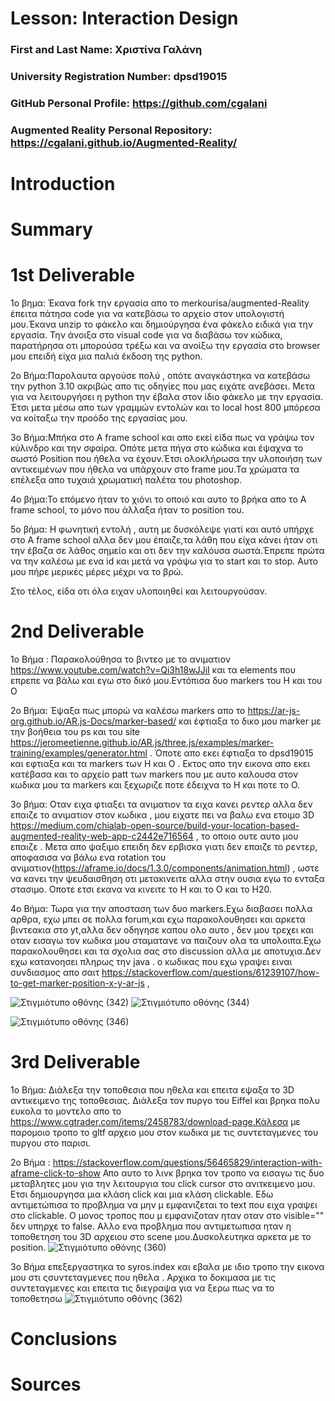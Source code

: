 # Lesson: Interaction Design

### First and Last Name: Χριστίνα Γαλάνη 
### University Registration Number: dpsd19015
### GitHub Personal Profile: https://github.com/cgalani
### Augmented Reality Personal Repository: https://cgalani.github.io/Augmented-Reality/

# Introduction

# Summary


# 1st Deliverable
1ο βημα: Έκανα fork την εργασία απο το merkourisa/augmented-Reality έπειτα πάτησα code για να κατεβάσω το αρχείο στον υπολογιστή μου.Έκανα unzip το φάκελο και δημιούργησα ένα φάκελο ειδικά για την εργασία. Την άνοιξα στο visual code για να διαβάσω τον κώδικα, παρατήρησα οτι μπορούσα τρέξω και να ανοίξω την εργασία στο browser μου επειδή είχα μια παλιά έκδοση της python.  

2ο Βήμα:Παρολαυτα αργούσε πολύ , οπότε αναγκάστηκα να κατεβάσω την python 3.10 ακριβώς απο τις οδηγίες που μας ειχάτε ανεβάσει. Μετα για να λειτουργήσει η python την έβαλα στον ίδιο φάκελο με την εργασία. Έτσι μετα μέσω απο των γραμμών εντολών και το local host 800 μπόρεσα να κοίταξω την προόδο της εργασίας μου. 

3ο Βήμα:Μπήκα στο Α frame school και απο εκεί είδα πως να γράψω τον κύλινδρο και την σφαίρα. Οπότε μετα πήγα στο κώδικα και έψαχνα το σωστό Position που ήθελα να έχουν.Έτσι ολοκλήρωσα την υλοποιήση των αντικειμένων που ήθελα να υπάρχουν στο frame μου.Τα χρώματα τα επέλεξα απο τυχαιά χρωματική παλέτα του photoshop.

4ο βήμα:Το επόμενο ήταν το χιόνι το οποιό και αυτο το βρήκα απο το A frame school, το μόνο που άλλαξα ήταν το position του.

5ο βήμα: Η φωνητική εντολή , αυτη με δυσκόλεψε γιατί και αυτό υπήρχε στο A frame school αλλα δεν μου έπαιζε,τα λάθη που είχα κάνει ήταν οτι την έβαζα σε λάθος σημείο και οτι δεν την καλόυσα σωστά.Έπρεπε πρώτα να την καλέσω με ενα id και μετά να γράψω για το start και το stop. Αυτο μου πήρε μερικές μέρες μέχρι να το βρώ.

Στο τέλος, είδα οτι όλα ειχαν υλοποιηθεί και λειτουργούσαν. 



# 2nd Deliverable
1o Βήμα : Παρακολούθησα το βιντεο με το ανιματιον https://www.youtube.com/watch?v=Qi3h18wJJiI και τα elements που επρεπε να βάλω και εγω στο δικό μου.Εντόπισα δυο markers του Η και του Ο 


2ο Βήμα: Έψαξα πως μπορώ να καλέσω markers απο το https://ar-js-org.github.io/AR.js-Docs/marker-based/ και έφτιαξα το δικο μου marker με την βοήθεια του ps και του site https://jeromeetienne.github.io/AR.js/three.js/examples/marker-training/examples/generator.html . Όποτε απο εκει έφτιαξα το dpsd19015 και εφτιαξα και τα markers των Η και Ο . Εκτος απο την εικονα απο εκει κατέβασα και το αρχείο patt των markers που με αυτο καλουσα στον κωδικα μου τα markers και ξεχωριζε ποτε έδειχνα το Η και ποτε το Ο.


3ο βήμα: Οταν ειχα φτιαξει τα ανιματιον τα ειχα κανει ρεντερ αλλα δεν επαιζε το ανιματιον στον κωδικα , μου ειχατε πει να βαλω ενα ετοιμο 3D https://medium.com/chialab-open-source/build-your-location-based-augmented-reality-web-app-c2442e716564 , το οποιο ουτε αυτο μου επαιζε . Μετα απο ψαξιμο επειδη δεν ερβισκα γιατι δεν επαιζε το ρεντερ, αποφασισα να βάλω ενα rotation του ανιματιον(https://aframe.io/docs/1.3.0/components/animation.html)
, ωστε να κανει την ψευδαισθηση οτι μετακινειτε αλλα στην ουσια εγω το ενταξα στασιμο. Οποτε ετσι εκανα να κινειτε το Η και το Ο και το Η20.

4ο Βήμα:
Τωρα για την αποσταση των δυο markers.Εχω διαβασει πολλα αρθρα, εχω μπει σε πολλα forum,και εχω παρακολουθησει και αρκετα βιντεακια στο yt,αλλα δεν οδηγησε καπου ολο αυτο , δεν μου τρεχει και οταν εισαγω τον κωδικα μου σταματανε να παιζουν ολα τα υπολοιπα.Εχω παρακολουθησει και τα σχολια σας στο discussion αλλα με αποτυχια.Δεν εχω κατανοησει πληρως την java . ο κωδικας που εχω γραψει ειναι συνδιασμος απο σαιτ https://stackoverflow.com/questions/61239107/how-to-get-marker-position-x-y-ar-js , 


![Στιγμιότυπο οθόνης (342)](https://user-images.githubusercontent.com/101428984/168376639-6e3dfa98-a60c-4e88-b1f9-b202eec74fb5.png)
![Στιγμιότυπο οθόνης (344)](https://user-images.githubusercontent.com/101428984/168376650-30510b84-8825-482b-96b1-6ac8a8e46fc8.png)

![Στιγμιότυπο οθόνης (346)](https://user-images.githubusercontent.com/101428984/168376666-43227697-e559-48eb-8383-cb0d99e55b9c.png)



# 3rd Deliverable 

1o Βήμα: Διάλεξα την τοποθεσια που ηθελα και επειτα εψαξα το 3D αντικειμενο της τοποθεσιας. Διάλεξα τον πυργο του Eiffel και βρηκα πολυ ευκολα το μοντελο απο το https://www.cgtrader.com/items/2458783/download-page.Κάλεσα με παρομοιο τροπο το gltf αρχειο μου στον κωδικα με τις συντεταγμενες του πυργου στο παρισι. 

2ο Βήμα : https://stackoverflow.com/questions/56465829/interaction-with-aframe-click-to-show Απο αυτο το λινκ βρηκα τον τροπο να εισαγω τις δυο μεταβλητες μου για την λειτουργια του click cursor στο ανιτκειμενο μου. Ετσι δημιουργησα μια κλάση click και μια κλάση clickable. Εδω αντιμετώπισα το προβλημα να μην μ εμφανιζεται το text που ειχα γραψει στο clickable. Ο μονος τροπος που μ εμφανιζοταν ηταν οταν στο visible="" δεν υπηρχε το false. Αλλο ενα προβλημα που αντιμετωπισα ηταν η τοποθετηση του 3D αρχειου στο scene μου.Δυσκολευτηκα αρκετα με το position. 
![Στιγμιότυπο οθόνης (360)](https://user-images.githubusercontent.com/101428984/171930082-88d3a6ca-5ab7-4d10-beb6-dd32f2d9253f.png)


3o Βήμα επεξεργαστηκα το syros.index και εβαλα με ιδιο τροπο την εικονα μου στι ςσυντεταγμενες που ηθελα . Αρχικα το δοκιμασα με τις συντεταγμενες και επειτα τις διεγραψα για να ξερω πως να το τοποθετησω
![Στιγμιότυπο οθόνης (362)](https://user-images.githubusercontent.com/101428984/171930321-6ecb8368-1a67-4927-a7e9-beac9acd5fea.png)









# Conclusions


# Sources
